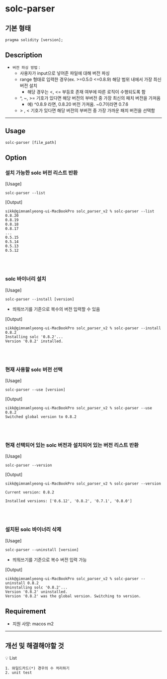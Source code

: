 # solc-parser

## 기본 형태

```solidity
pragma solidity [version];
```

## Description

- `버전 파싱 방법` :
  - 사용자가 input으로 넣어준 파일에 대해 버전 파싱
  - range 형태로 입력한 경우(ex. >=0.5.0 <=0.8.9) 해당 범위 내에서 가장 최신 버전 설치
    - 해당 경우는 <, <= 부등호 존재 여부에 따른 로직이 수행되도록 함
  - ^, ~, >= 기호가 있다면 해당 버전의 부버전 중 가장 최신의 패치 버전을 가져옴
    - 예) ^0.8.9 라면, 0.8.20 버전 가져옴. ~0.7이라면 0.7.6
  - \> , < 기호가 있다면 해당 버전의 부버전 중 가장 가까운 패치 버전을 선택함

---

## Usage

```shell
solc-parser [file_path]
```

## Option
### 설치 가능한 solc 버전 리스트 반환
[Usage]
```shell
solc-parser --list
```

[Output]
```shell
sikk@gimnamlyeong-ui-MacBookPro solc_parser_v2 % solc-parser --list
0.8.20
0.8.19
0.8.18
0.8.17
...
0.5.15
0.5.14
0.5.13
0.5.12
```
<br></br>

### solc 바이너리 설치
[Usage]
```shell
solc-parser --install [version]
```
- 띄워쓰기를 기준으로 복수의 버전 입력할 수 있음

[Output]
```shell
sikk@gimnamlyeong-ui-MacBookPro solc_parser_v2 % solc-parser --install 0.8.2
Installing solc '0.8.2'...
Version '0.8.2' installed.
```
<br></br>

### 현재 사용할 solc 버전 선택
[Usage]
```shell
solc-parser --use [version]
```

[Output]
```shell
sikk@gimnamlyeong-ui-MacBookPro solc_parser_v2 % solc-parser --use 0.8.2
Switched global version to 0.8.2
```
<br></br>

### 현재 선택되어 있는 solc 버전과 설치되어 있는 버전 리스트 반환
[Usage]
```shell
solc-parser --version
```

[Output]
```shell
sikk@gimnamlyeong-ui-MacBookPro solc_parser_v2 % solc-parser --version

Current version: 0.8.2

Installed versions: ['0.6.12', '0.8.2', '0.7.1', '0.8.0']
```
<br></br>

### 설치된 solc 바이너리 삭제
[Usage]
```shell
solc-parser --uninstall [version]
```
- 띄워쓰기를 기준으로 복수 버전 입력 가능

[Output]
```shell
sikk@gimnamlyeong-ui-MacBookPro solc_parser_v2 % solc-parser --uninstall 0.8.2
Uninstalling solc '0.8.2'...
Version '0.8.2' uninstalled.
Version '0.8.2' was the global version. Switching to version.
```

## Requirement

- 지원 사양: macos m2

---

## 개선 및 해결해야할 것

<aside>
💡 List

    1. 와일드카드(*) 경우의 수 처리하기
    2. unit test

</aside>
